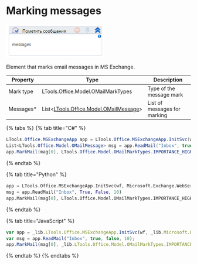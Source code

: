 # Marking messages

![](<../../../../.gitbook/assets/MSExchange-MarkMessages.png>)

Element that marks email messages in MS Exchange.

| Property    | Type                                                                   | Description              |
| ----------- | ---------------------------------------------------------------------- | ------------------------ |
| Mark type   | LTools.Office.Model.OMailMarkTypes                                     | Type of the message mark |
| Messages\*  | List<[LTools.Office.Model.OMailMessage](../datatypes/omailmessage.md)> | List of messages for marking |

{% tabs %}
{% tab title="C#" %}
```csharp
LTools.Office.MSExchangeApp app = LTools.Office.MSExchangeApp.InitSvc(wf, Microsoft.Exchange.WebServices.Data.ExchangeVersion.Exchange2013_SP1, "server url", "login", "pass", "domain");
List<LTools.Office.Model.OMailMessage> msg = app.ReadMail("Inbox", true, false, 10);
app.MarkMail(mag[0], LTools.Office.Model.OMailMarkTypes.IMPORTANCE_HIGH);
```
{% endtab %}

{% tab title="Python" %}
```python
app = LTools.Office.MSExchangeApp.InitSvc(wf, Microsoft.Exchange.WebServices.Data.ExchangeVersion.Exchange2013_SP1, "server url", "login", "pass", "domain")
msg = app.ReadMail("Inbox", True, False, 10)
app.MarkMail(mag[0], LTools.Office.Model.OMailMarkTypes.IMPORTANCE_HIGH)
```
{% endtab %}

{% tab title="JavaScript" %}
```javascript
var app = _lib.LTools.Office.MSExchangeApp.InitSvc(wf, _lib.Microsoft.Exchange.WebServices.Data.ExchangeVersion.Exchange2013_SP1, "server url", "login", "pass", "domain");
var msg = app.ReadMail("Inbox", true, false, 10);
app.MarkMail(mag[0], _lib.LTools.Office.Model.OMailMarkTypes.IMPORTANCE_HIGH);
```
{% endtab %}
{% endtabs %}

